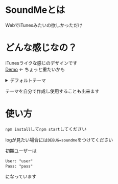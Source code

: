 # SoundMeとは
 WebでiTunesみたいの欲しかっただけ
 
# どんな感じなの？
   iTunesライクな感じのデザインです  
   [Demo](http://test.magitech.xyz)  <- ちょっと重たいかも
   
<details> 
  <summary>デフォルトテーマ</summary>
      ![artist](/ReadmeFiles/Artist.png)
      ![albums](/ReadmeFiles/Albums.png)
      ![songs](/ReadmeFiles/Songs.png)
      ![Settings](/ReadmeFiles/Settings.png) 
</details>
   
テーマを自分で作成し使用することも出来ます
 
# 使い方
 `npm install`して`npm start`してください
 
 logが見たい場合には`DEBUG=soundme`をつけてください
 
 初期ユーザーは
 ```text
User: "user"
Pass: "pass"
```
  になっています
 